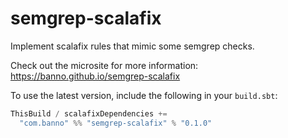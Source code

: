 # semgrep-scalafix

Implement scalafix rules that mimic some semgrep checks.

Check out the microsite for more information: https://banno.github.io/semgrep-scalafix

To use the latest version, include the following in your `build.sbt`:

```scala
ThisBuild / scalafixDependencies += 
  "com.banno" %% "semgrep-scalafix" % "0.1.0"
```
